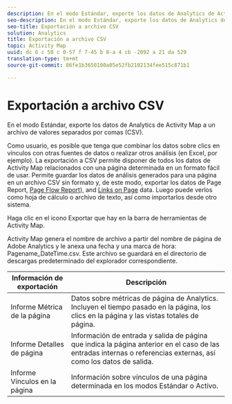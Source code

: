 ```yaml
---
description: En el modo Estándar, exporte los datos de Analytics de Activity Map a un archivo de valores separados por comas (CSV).
seo-description: En el modo Estándar, exporte los datos de Analytics de Mapa de actividades a un archivo de valores separados por comas (CSV).
seo-title: Exportación a archivo CSV
solution: Analytics
title: Exportación a archivo CSV
topic: Activity Map
uuid: dc 6 c 50 c 0-57 f 7-45 b 8-a 4 cb -2092 a 21 da 529
translation-type: tm+mt
source-git-commit: 86fe1b3650100a05e52fb2102134fee515c871b1

---
```



# Exportación a archivo CSV

En el modo Estándar, exporte los datos de Analytics de Activity Map a un archivo de valores separados por comas (CSV).

Como usuario, es posible que tenga que combinar los datos sobre clics en vínculos con otras fuentes de datos o realizar otros análisis (en Excel, por ejemplo). La exportación a CSV permite disponer de todos los datos de Activity Map relacionados con una página determinada en un formato fácil de usar. Permite guardar los datos de análisis generados para una página en un archivo CSV sin formato y, de este modo, exportar los datos de Page Report, [Page Flow Report](/help/analyze/activity-map/activitymap-page-flow.md)), and [Links on Page](/help/analyze/activity-map/activitymap-links-report.md) data. Luego puede verlos como hoja de cálculo o archivo de texto, así como importarlos desde otro sistema.

Haga clic en el icono Exportar que hay en la barra de herramientas de Activity Map.

Activity Map genera el nombre de archivo a partir del nombre de página de Adobe Analytics y le anexa una fecha y una marca de hora: Pagename_DateTime.csv. Este archivo se guardará en el directorio de descargas predeterminado del explorador correspondiente.

| Información de exportación | Descripción |
|---|---|
| Informe Métrica de la página | Datos sobre métricas de página de Analytics. Incluyen el tiempo pasado en la página, los clics en la página y las vistas totales de página. |
| Informe Detalles de página | Información de entrada y salida de página que indica la página anterior en el caso de las entradas internas o referencias externas, así como los datos de salida. |
| Informe Vínculos en la página | Información sobre vínculos de una página determinada en los modos Estándar o Activo. |
